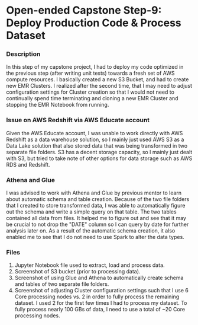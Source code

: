# Open-ended Capstone Step-9: Deploy Production Code & Process Dataset

### Description
In this step of my capstone project, I had to deploy my code optimized in the previous step (after writing unit tests) towards a fresh set of AWS compute resources. I basically created a new S3 Bucket, and had to create new EMR Clusters. I realized after the second time, that I may need to adjust configuration settings for Cluster creation so that I would not need to continually spend time terminating and cloning a new EMR Cluster and stopping the EMR Notebook from running.

### Issue on AWS Redshift via AWS Educate account
Given the AWS Educate account, I was unable to work directly with AWS Redshift as a data warehouse solution, so I mainly just used AWS S3 as a Data Lake solution that also stored data that was being transformed in two separate file folders. S3 has a decent storage capacity, so I mainly just dealt with S3, but tried to take note of other options for data storage such as AWS RDS and Redshift.

### Athena and Glue
I was advised to work with Athena and Glue by previous mentor to learn about automatic schema and table creation. Because of the two file folders that I created to store transformed data, I was able to automatically figure out the schema and write a simple query on that table. The two tables contained all data from files. It helped me to figure out and see that it may be crucial to not drop the "DATE" column so I can query by date for further analysis later on. As a result of the automatic schema creation, it also enabled me to see that I do not need to use Spark to alter the data types.

### Files
1. Jupyter Notebook file used to extract, load and process data.
2. Screenshot of S3 bucket (prior to processing data).
3. Screenshot of using Glue and Athena to automatically create schema and tables of two separate file folders.
4. Screenshot of adjusting Cluster configuration settings such that I use 6 Core processing nodes vs. 2 in order to fully process the remaining dataset. I used 2 for the first few times I had to process my dataset. To fully process nearly 100 GBs of data, I need to use a total of ~20 Core processing nodes.
